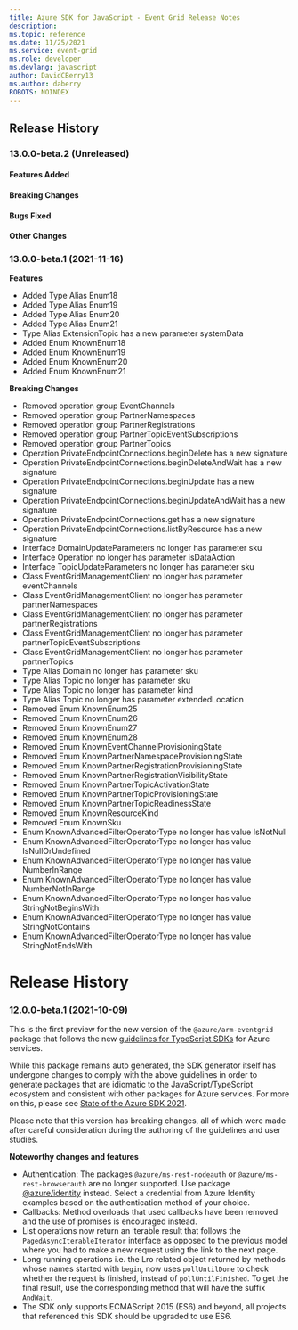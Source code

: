 ```yaml
---
title: Azure SDK for JavaScript - Event Grid Release Notes
description: 
ms.topic: reference
ms.date: 11/25/2021
ms.service: event-grid
ms.role: developer
ms.devlang: javascript
author: DavidCBerry13
ms.author: daberry
ROBOTS: NOINDEX
---
```

## Release History

### 13.0.0-beta.2 (Unreleased)

#### Features Added

#### Breaking Changes

#### Bugs Fixed

#### Other Changes

### 13.0.0-beta.1 (2021-11-16)
    
**Features**

  - Added Type Alias Enum18
  - Added Type Alias Enum19
  - Added Type Alias Enum20
  - Added Type Alias Enum21
  - Type Alias ExtensionTopic has a new parameter systemData
  - Added Enum KnownEnum18
  - Added Enum KnownEnum19
  - Added Enum KnownEnum20
  - Added Enum KnownEnum21

**Breaking Changes**

  - Removed operation group EventChannels
  - Removed operation group PartnerNamespaces
  - Removed operation group PartnerRegistrations
  - Removed operation group PartnerTopicEventSubscriptions
  - Removed operation group PartnerTopics
  - Operation PrivateEndpointConnections.beginDelete has a new signature
  - Operation PrivateEndpointConnections.beginDeleteAndWait has a new signature
  - Operation PrivateEndpointConnections.beginUpdate has a new signature
  - Operation PrivateEndpointConnections.beginUpdateAndWait has a new signature
  - Operation PrivateEndpointConnections.get has a new signature
  - Operation PrivateEndpointConnections.listByResource has a new signature
  - Interface DomainUpdateParameters no longer has parameter sku
  - Interface Operation no longer has parameter isDataAction
  - Interface TopicUpdateParameters no longer has parameter sku
  - Class EventGridManagementClient no longer has parameter eventChannels
  - Class EventGridManagementClient no longer has parameter partnerNamespaces
  - Class EventGridManagementClient no longer has parameter partnerRegistrations
  - Class EventGridManagementClient no longer has parameter partnerTopicEventSubscriptions
  - Class EventGridManagementClient no longer has parameter partnerTopics
  - Type Alias Domain no longer has parameter sku
  - Type Alias Topic no longer has parameter sku
  - Type Alias Topic no longer has parameter kind
  - Type Alias Topic no longer has parameter extendedLocation
  - Removed Enum KnownEnum25
  - Removed Enum KnownEnum26
  - Removed Enum KnownEnum27
  - Removed Enum KnownEnum28
  - Removed Enum KnownEventChannelProvisioningState
  - Removed Enum KnownPartnerNamespaceProvisioningState
  - Removed Enum KnownPartnerRegistrationProvisioningState
  - Removed Enum KnownPartnerRegistrationVisibilityState
  - Removed Enum KnownPartnerTopicActivationState
  - Removed Enum KnownPartnerTopicProvisioningState
  - Removed Enum KnownPartnerTopicReadinessState
  - Removed Enum KnownResourceKind
  - Removed Enum KnownSku
  - Enum KnownAdvancedFilterOperatorType no longer has value IsNotNull
  - Enum KnownAdvancedFilterOperatorType no longer has value IsNullOrUndefined
  - Enum KnownAdvancedFilterOperatorType no longer has value NumberInRange
  - Enum KnownAdvancedFilterOperatorType no longer has value NumberNotInRange
  - Enum KnownAdvancedFilterOperatorType no longer has value StringNotBeginsWith
  - Enum KnownAdvancedFilterOperatorType no longer has value StringNotContains
  - Enum KnownAdvancedFilterOperatorType no longer has value StringNotEndsWith
    
# Release History

### 12.0.0-beta.1 (2021-10-09)

This is the first preview for the new version of the `@azure/arm-eventgrid` package that follows the new [guidelines for TypeScript SDKs](https://azure.github.io/azure-sdk/typescript_introduction.html) for Azure services.

While this package remains auto generated, the SDK generator itself has undergone changes to comply with the above guidelines in order to generate packages that are idiomatic to the JavaScript/TypeScript ecosystem and consistent with other packages for Azure services. For more on this, please see [State of the Azure SDK 2021](https://devblogs.microsoft.com/azure-sdk/state-of-the-azure-sdk-2021/).

Please note that this version has breaking changes, all of which were made after careful consideration during the authoring of the guidelines and user studies.

**Noteworthy changes and features**
- Authentication: The packages `@azure/ms-rest-nodeauth` or `@azure/ms-rest-browserauth` are no longer supported. Use package [@azure/identity](https://www.npmjs.com/package/@azure/identity) instead. Select a credential from Azure Identity examples based on the authentication method of your choice.
- Callbacks: Method overloads that used callbacks have been removed and the use of promises is encouraged instead.
- List operations now return an iterable result that follows the `PagedAsyncIterableIterator` interface as opposed to the previous model where you had to make a new request using the link to the next page.
- Long running operations i.e. the Lro related object returned by methods whose names started with `begin`, now uses `pollUntilDone` to check whether the request is finished, instead of `pollUntilFinished`. To get the final result, use the corresponding method that will have the suffix `AndWait`.
- The SDK only supports ECMAScript 2015 (ES6) and beyond, all projects that referenced this SDK should be upgraded to use ES6.
